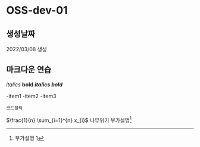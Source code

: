# OSS-dev-01
## 생성날짜
2022/03/08 생성

## 마크다운 연습

*italics*
**bold**
***italics bold***

-item1
-item2
-item3

```
코드블럭
```

$\frac{1}{n} \sum_{i=1}^{n} x_{i}$
나무위키 부가설명[^1]

[^1]: 부가설명 1

